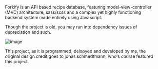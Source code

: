 Forkify is an API based recipe database, featuring model-view-controller (MVC) architecture, sass/scss and a complex yet highly functioning backend system made entirely using Javascript.

Though the project is old, you may run into dependency issues of depreciation and such.

![image](https://github.com/user-attachments/assets/b82f515f-10a9-4c55-946f-3079683ee2dc)

This project, as it is programmed, delopyed and developed by me, the original design credit goes to jonas schmedtmann, who's course featured this project.
